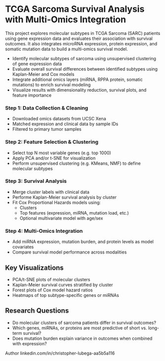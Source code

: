 # TCGA Sarcoma Survival Analysis with Multi-Omics Integration
This project explores molecular subtypes in TCGA Sarcoma (SARC) patients using gene expression data and evaluates their association with survival outcomes. It also integrates microRNA expression, protein expression, and somatic mutation data to build a multi-omics survival model.

-  Identify molecular subtypes of sarcoma using unsupervised clustering of gene expression data
- Evaluate overall survival differences between identified subtypes using Kaplan-Meier and Cox models
- Integrate additional omics layers (miRNA, RPPA protein, somatic mutations) to enrich survival modeling
- Visualize results with dimensionality reduction, survival plots, and feature importance

### Step 1: Data Collection & Cleaning
- Downloaded omics datasets from UCSC Xena
- Matched expression and clinical data by sample IDs
- Filtered to primary tumor samples
### Step 2: Feature Selection & Clustering
- Select top N most variable genes (e.g. top 1000)
- Apply PCA and/or t-SNE for visualization
- Perform unsupervised clustering (e.g. KMeans, NMF) to define molecular subtypes
### Step 3: Survival Analysis
- Merge cluster labels with clinical data
- Performe Kaplan-Meier survival analysis by cluster
- Fit Cox Proportional Hazards models using:
  - Clusters
  - Top features (expression, miRNA, mutation load, etc.)
  - Optional multivariate model with age/sex
### Step 4: Multi-Omics Integration
- Add miRNA expression, mutation burden, and protein levels as model covariates
- Compare survival model performance across modalities
## Key Visualizations
- PCA/t-SNE plots of molecular clusters
- Kaplan-Meier survival curves stratified by cluster
- Forest plots of Cox model hazard ratios
- Heatmaps of top subtype-specific genes or miRNAs

## Research Questions
- Do molecular clusters of sarcoma patients differ in survival outcomes?
- Which genes, miRNAs, or proteins are most predictive of short vs. long-term survival?
- Does mutation burden explain variance in outcomes when combined with expression?




Author 
linkedin.com/in/christopher-lubega-aa5b5a116
